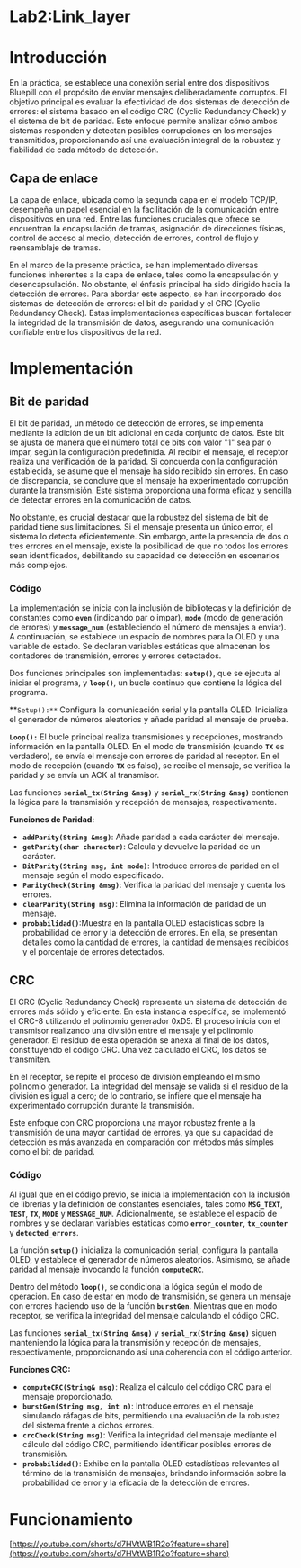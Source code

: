 # Lab2:Link_layer

# Introducción

En la práctica, se establece una conexión serial entre dos dispositivos Bluepill con el propósito de enviar mensajes deliberadamente corruptos. El objetivo principal es evaluar la efectividad de dos sistemas de detección de errores: el sistema basado en el código CRC (Cyclic Redundancy Check) y el sistema de bit de paridad. Este enfoque permite analizar cómo ambos sistemas responden y detectan posibles corrupciones en los mensajes transmitidos, proporcionando así una evaluación integral de la robustez y fiabilidad de cada método de detección.

## Capa de enlace

La capa de enlace, ubicada como la segunda capa en el modelo TCP/IP, desempeña un papel esencial en la facilitación de la comunicación entre dispositivos en una red. Entre las funciones cruciales que ofrece se encuentran la encapsulación de tramas, asignación de direcciones físicas, control de acceso al medio, detección de errores, control de flujo y reensamblaje de tramas.

En el marco de la presente práctica, se han implementado diversas funciones inherentes a la capa de enlace, tales como la encapsulación y desencapsulación. No obstante, el énfasis principal ha sido dirigido hacia la detección de errores. Para abordar este aspecto, se han incorporado dos sistemas de detección de errores: el bit de paridad y el CRC (Cyclic Redundancy Check). Estas implementaciones específicas buscan fortalecer la integridad de la transmisión de datos, asegurando una comunicación confiable entre los dispositivos de la red.

# Implementación

## Bit de paridad

El bit de paridad, un método de detección de errores, se implementa mediante la adición de un bit adicional en cada conjunto de datos. Este bit se ajusta de manera que el número total de bits con valor "1" sea par o impar, según la configuración predefinida. Al recibir el mensaje, el receptor realiza una verificación de la paridad. Si concuerda con la configuración establecida, se asume que el mensaje ha sido recibido sin errores. En caso de discrepancia, se concluye que el mensaje ha experimentado corrupción durante la transmisión. Este sistema proporciona una forma eficaz y sencilla de detectar errores en la comunicación de datos.

No obstante, es crucial destacar que la robustez del sistema de bit de paridad tiene sus limitaciones. Si el mensaje presenta un único error, el sistema lo detecta eficientemente. Sin embargo, ante la presencia de dos o tres errores en el mensaje, existe la posibilidad de que no todos los errores sean identificados, debilitando su capacidad de detección en escenarios más complejos.

### Código

La implementación se inicia con la inclusión de bibliotecas y la definición de constantes como **`even`** (indicando par o impar), **`mode`** (modo de generación de errores) y **`message_num`** (estableciendo el número de mensajes a enviar). A continuación, se establece un espacio de nombres para la OLED y una variable de estado. Se declaran variables estáticas que almacenan los contadores de transmisión, errores y errores detectados.

Dos funciones principales son implementadas: **`setup()`**, que se ejecuta al iniciar el programa, y **`loop()`**, un bucle continuo que contiene la lógica del programa.

**`Setup():**` Configura la comunicación serial y la pantalla OLED. Inicializa el generador de números aleatorios y añade paridad al mensaje de prueba.

**`Loop():`** El bucle principal realiza transmisiones y recepciones, mostrando información en la pantalla OLED. En el modo de transmisión (cuando **`TX`** es verdadero), se envía el mensaje con errores de paridad al receptor. En el modo de recepción (cuando **`TX`** es falso), se recibe el mensaje, se verifica la paridad y se envía un ACK al transmisor.

Las funciones **`serial_tx(String &msg)`** y **`serial_rx(String &msg)`** contienen la lógica para la transmisión y recepción de mensajes, respectivamente.

**Funciones de Paridad:**

- **`addParity(String &msg)`**: Añade paridad a cada carácter del mensaje.
- **`getParity(char character)`**: Calcula y devuelve la paridad de un carácter.
- **`BitParity(String msg, int mode)`**: Introduce errores de paridad en el mensaje según el modo especificado.
- **`ParityCheck(String &msg)`**: Verifica la paridad del mensaje y cuenta los errores.
- **`clearParity(String msg)`**: Elimina la información de paridad de un mensaje.
- **`probabilidad()`**:Muestra en la pantalla OLED estadísticas sobre la probabilidad de error y la detección de errores. En ella, se presentan detalles como la cantidad de errores, la cantidad de mensajes recibidos y el porcentaje de errores detectados.

## CRC

El CRC (Cyclic Redundancy Check) representa un sistema de detección de errores más sólido y eficiente. En esta instancia específica, se implementó el CRC-8 utilizando el polinomio generador 0xD5. El proceso inicia con el transmisor realizando una división entre el mensaje y el polinomio generador. El residuo de esta operación se anexa al final de los datos, constituyendo el código CRC. Una vez calculado el CRC, los datos se transmiten.

En el receptor, se repite el proceso de división empleando el mismo polinomio generador. La integridad del mensaje se valida si el residuo de la división es igual a cero; de lo contrario, se infiere que el mensaje ha experimentado corrupción durante la transmisión.

Este enfoque con CRC proporciona una mayor robustez frente a la transmisión de una mayor cantidad de errores, ya que su capacidad de detección es más avanzada en comparación con métodos más simples como el bit de paridad.

### Código

Al igual que en el código previo, se inicia la implementación con la inclusión de librerías y la definición de constantes esenciales, tales como **`MSG_TEXT`**, **`TEST`**, **`TX`**, **`MODE`** y **`MESSAGE_NUM`**. Adicionalmente, se establece el espacio de nombres y se declaran variables estáticas como **`error_counter`**, **`tx_counter`** y **`detected_errors`**.

La función **`setup()`** inicializa la comunicación serial, configura la pantalla OLED, y establece el generador de números aleatorios. Asimismo, se añade paridad al mensaje invocando la función **`computeCRC`**.

Dentro del método **`loop()`**, se condiciona la lógica según el modo de operación. En caso de estar en modo de transmisión, se genera un mensaje con errores haciendo uso de la función **`burstGen`**. Mientras que en modo receptor, se verifica la integridad del mensaje calculando el código CRC.

Las funciones **`serial_tx(String &msg)`** y **`serial_rx(String &msg)`** siguen manteniendo la lógica para la transmisión y recepción de mensajes, respectivamente, proporcionando así una coherencia con el código anterior.

**Funciones CRC:**

- **`computeCRC(String& msg)`**: Realiza el cálculo del código CRC para el mensaje proporcionado.
- **`burstGen(String msg, int n)`**: Introduce errores en el mensaje simulando ráfagas de bits, permitiendo una evaluación de la robustez del sistema frente a dichos errores.
- **`crcCheck(String msg)`**: Verifica la integridad del mensaje mediante el cálculo del código CRC, permitiendo identificar posibles errores de transmisión.
- **`probabilidad()`**: Exhibe en la pantalla OLED estadísticas relevantes al término de la transmisión de mensajes, brindando información sobre la probabilidad de error y la eficacia de la detección de errores.

# Funcionamiento
[https://youtube.com/shorts/d7HVtWB1R2o?feature=share](https://youtube.com/shorts/d7HVtWB1R2o?feature=share)


